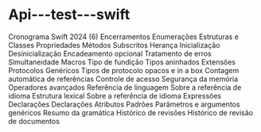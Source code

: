 # Api---test---swift

Cronograma Swift 2024 (6)
Encerramentos
Enumerações
Estruturas e Classes
Propriedades
Métodos
Subscritos
Herança
Inicialização
Desinicialização
Encadeamento opcional
Tratamento de erros
Simultaneidade
Macros
Tipo de fundição
Tipos aninhados
Extensões
Protocolos
Genéricos
Tipos de protocolo opacos e in a box
Contagem automática de referências
Controle de acesso
Segurança da memória
Operadores avançados
Referência de linguagem
Sobre a referência de idioma
Estrutura lexical
Sobre a referência de idioma
Expressões
Declarações
Declarações
Atributos
Padrões
Parâmetros e argumentos genéricos
Resumo da gramática
Histórico de revisões
Histórico de revisão de documentos

